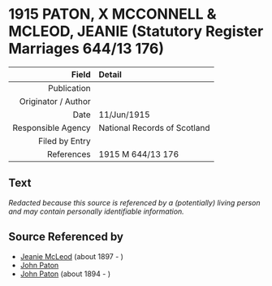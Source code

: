﻿---
layout: page
permalink: /sources/s35419326
---

# 1915 PATON, X MCCONNELL & MCLEOD, JEANIE (Statutory Register Marriages 644/13 176)

Field | Detail
---:|:---
Publication | 
Originator / Author | 
Date | 11/Jun/1915
Responsible Agency | National Records of Scotland
Filed by Entry | 
References | 1915 M 644/13 176

## Text

_Redacted because this source is referenced by a (potentially) living person and may contain personally identifiable information._

## Source Referenced by

* [Jeanie McLeod](../people/@70248352@-jeanie-mcleod-b1897-d.md) (about 1897 - )
* [John Paton](../people/@43171135@-john-paton-b-d.md)
* [John Paton](../people/@5211114@-john-paton-b1894-d.md) (about 1894 - )
